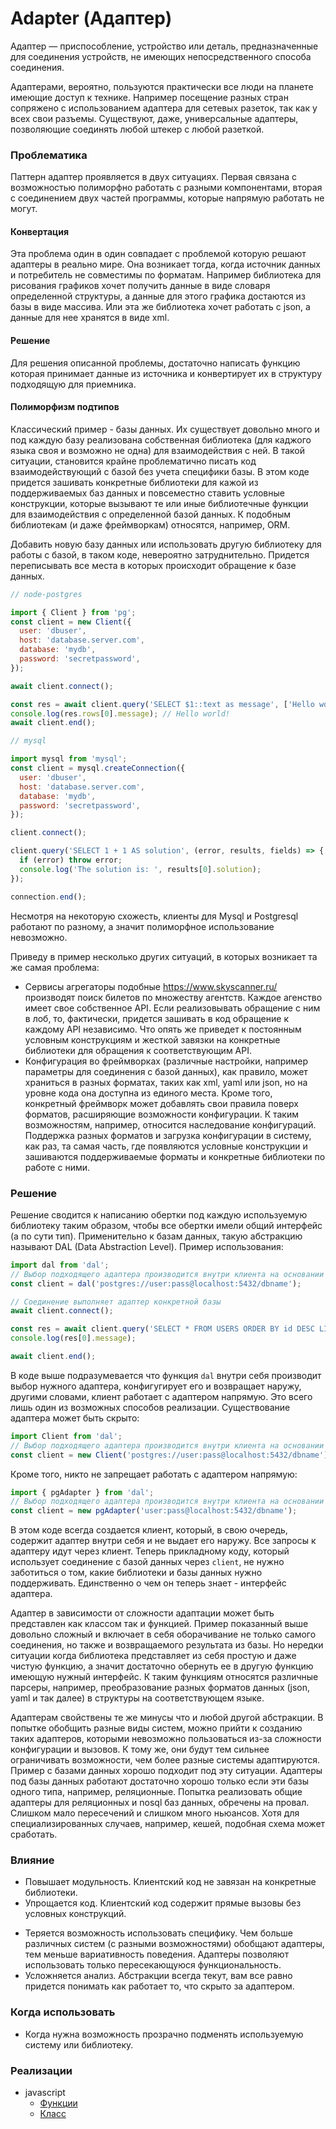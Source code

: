 # Adapter (Адаптер)

Адаптер — приспособление, устройство или деталь, предназначенные для соединения устройств, не имеющих непосредственного способа соединения.

Адаптерами, вероятно, пользуются практически все люди на планете имеющие доступ к технике. Например посещение разных стран сопряжено с использованием адаптера для сетевых разеток, так как у всех свои разъемы. Существуют, даже, универсальные адаптеры, позволяющие соединять любой штекер с любой разеткой.

### Проблематика

Паттерн адаптер проявляется в двух ситуациях. Первая связана с возможностью полиморфно работать с разными компонентами, вторая с соединением двух частей программы, которые напрямую работать не могут.

#### Конвертация

Эта проблема один в один совпадает с проблемой которую решают адаптеры в реально мире. Она возникает тогда, когда источник данных и потребитель не совместимы по форматам. Например библиотека для рисования графиков хочет получить данные в виде словаря определенной структуры, а данные для этого графика достаются из базы в виде массива. Или эта же библиотека хочет работать с json, а данные для нее хранятся в виде xml.

#### Решение

Для решения описанной проблемы, достаточно написать функцию которая принимает данные из источника и конвертирует их в структуру подходящую для приемника.

#### Полиморфизм подтипов

Классический пример - базы данных. Их существует довольно много и под каждую базу реализована собственная библиотека (для каджого языка своя и возможно не одна) для взаимодействия с ней. В такой ситуации, становится крайне проблематично писать код взаимодействующий с базой без учета специфики базы. В этом коде придется зашивать конкретные библиотеки для кажой из поддерживаемых баз данных и повсеместно ставить условные конструкции, которые вызывают те или иные библиотечные функции для взаимодействия с определенной базой данных. К подобным библиотекам (и даже фреймворкам) относятся, например, ORM.

Добавить новую базу данных или использовать другую библиотеку для работы с базой, в таком коде, невероятно затруднительно. Придется переписывать все места в которых происходит обращение к базе данных.

```javascript
// node-postgres

import { Client } from 'pg';
const client = new Client({
  user: 'dbuser',
  host: 'database.server.com',
  database: 'mydb',
  password: 'secretpassword',
});

await client.connect();

const res = await client.query('SELECT $1::text as message', ['Hello world!']);
console.log(res.rows[0].message); // Hello world!
await client.end();
```

```javascript
// mysql

import mysql from 'mysql';
const client = mysql.createConnection({
  user: 'dbuser',
  host: 'database.server.com',
  database: 'mydb',
  password: 'secretpassword',
});

client.connect();

client.query('SELECT 1 + 1 AS solution', (error, results, fields) => {
  if (error) throw error;
  console.log('The solution is: ', results[0].solution);
});

connection.end();
```

Несмотря на некоторую схожесть, клиенты для Mysql и Postgresql работают по разному, а значит полиморфное использование невозможно.

Приведу в пример несколько других ситуаций, в которых возникает та же самая проблема:

* Сервисы агрегаторы подобные https://www.skyscanner.ru/ производят поиск билетов по множеству агентств. Каждое агенство имеет свое собственное API. Если реализовывать обращение с ним в лоб, то, фактически, придется зашивать в код обращение к каждому API независимо. Что опять же приведет к постоянным условным конструкциям и жесткой завязки на конкретные библиотеки для обращения к соответствующим API.
* Конфигурация во фреймворках (различные настройки, например параметры для соединения с базой данных), как правило, может храниться в разных форматах, таких как xml, yaml или json, но на уровне кода она доступна из единого места. Кроме того, конкретный фреймворк может добавлять свои правила поверх форматов, расширяющие возможности конфигурации. К таким возможностям, например, относится наследование конфигураций. Поддержка разных форматов и загрузка конфигурации в систему, как раз, та самая часть, где появляются условные конструкции и зашиваются поддерживаемые форматы и конкретные библиотеки по работе с ними.

### Решение

Решение сводится к написанию обертки под каждую используемую библиотеку таким образом, чтобы все обертки имели общий интерфейс (а по сути тип). Применительно к базам данных, такую абстракцию называют DAL (Data Abstraction Level). Пример использования:

```javascript
import dal from 'dal';
// Выбор подходящего адаптера производится внутри клиента на основании переданного названия базы данных
const client = dal('postgres://user:pass@localhost:5432/dbname');

// Соединение выполняет адаптер конкретной базы
await client.connect();

const res = await client.query('SELECT * FROM USERS ORDER BY id DESC LIMIT 1');
console.log(res[0].message);

await client.end();
```

В коде выше подразумевается что функция `dal` внутри себя производит выбор нужного адаптера, конфигугирует его и возвращает наружу, другими словами, клиент работает с адаптером напрямую. Это всего лишь один из возможных способов реализации. Существование адаптера может быть скрыто:

```javascript
import Client from 'dal';
// Выбор подходящего адаптера производится внутри клиента на основании переданного названия базы данных
const client = new Client('postgres://user:pass@localhost:5432/dbname');
```

Кроме того, никто не запрещает работать с адаптером напрямую:

```javascript
import { pgAdapter } from 'dal';
// Выбор подходящего адаптера производится внутри клиента на основании переданного названия базы данных
const client = new pgAdapter('user:pass@localhost:5432/dbname');
```

В этом коде всегда создается клиент, который, в свою очередь, содержит адаптер внутри себя и не выдает его наружу. Все запросы к адаптеру идут через клиент. Теперь прикладному коду, который использует соединение с базой данных через `client`, не нужно заботиться о том, какие библиотеки и базы данных нужно поддерживать. Единственно о чем он теперь знает - интерфейс адаптера.

Адаптер в зависимости от сложности адаптации может быть представлен как классом так и функцией. Пример показанный выше довольно сложный и включает в себя оборачивание не только самого соединения, но также и возвращаемого результата из базы. Но нередки ситуации когда библиотека представляет из себя простую и даже чистую функцию, а значит достаточно обернуть ее в другую функцию имеющую нужный интерфейс. К таким функциям относятся различные парсеры, например, преобразование разных форматов данных (json, yaml и так далее) в структуры на соответствующем языке.

Адаптерам свойствены те же минусы что и любой другой абстракции. В попытке обобщить разные виды систем, можно прийти к созданию таких адаптеров, которыми невозможно пользоваться из-за сложности конфигурации и вызовов. К тому же, они будут тем сильнее ограничивать возможности, чем более разные системы адаптируются. Пример с базами данных хорошо подходит под эту ситуации. Адаптеры под базы данных работают достаточно хорошо только если эти базы одного типа, например, реляционные. Попытка реализовать общие адаптеры для реляционных и nosql баз данных, обречены на провал. Слишком мало пересечений и слишком много ньюансов. Хотя для специализированных случаев, например, кешей, подобная схема может сработать.

### Влияние

+ Повышает модульность. Клиентский код не завязан на конкретные библиотеки.
+ Упрощается код. Клиентский код содержит прямые вызовы без условных конструкций.

- Теряется возможность использовать специфику. Чем больше различных систем (с разными возможностями) обобщают адаптеры, тем меньше вариативность поведения. Адаптеры позволяют использовать только пересекающуюся функциональность.
- Усложняется анализ. Абстракции всегда текут, вам все равно придется понимать как работает то, что скрыто за адаптером.

### Когда использовать

* Когда нужна возможность прозрачно подменять используемую систему или библиотеку.

### Реализации

* javascript
    * [Функции](javascript/functions)
    * [Класс](javascript/class)
